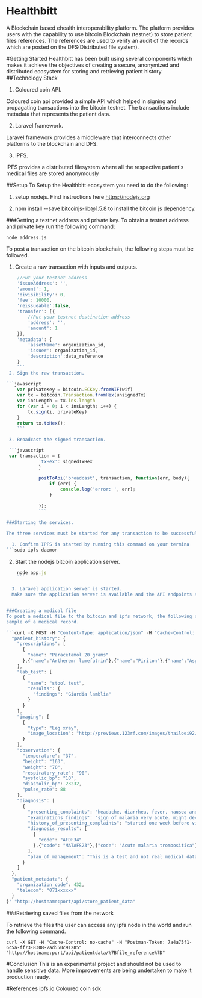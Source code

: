 # Healthbitt
A Blockchain based ehealth interoperability platform. The platform provides users with the capability to use bitcoin Blockchain (testnet) 
to store patient files references. The references are used to verify an audit of the records which are posted on the DFS(Distributed file system).

#Getting Started
Healthbitt has been built using several components which makes it achieve the objectives of creating a secure, anonymized and distributed ecosystem
for storing and retrieving patient history.
##Technology Stack
1. Coloured coin API.
 
Coloured coin api provided a simple API which helped in signing and propagating transactions into the bitcoin testnet. The transactions
include metadata that represents the patient data.

2. Laravel framework.

Laravel framework provides a middleware that interconnects other platforms to the blockchain and DFS.

3.  IPFS.

 IPFS provides a distributed filesystem where all the respective patient's medical files are stored anonymously

##Setup
 To Setup the Healthbitt ecosystem you need to do the following:
 
 1. setup nodejs. Find instructions here https://nodejs.org

 2. npm install --save bitcoinjs-lib@1.5.8 to install the bitcoin js dependency.


###Getting a testnet address and private key.
To obtain a testnet address and private key run the following command:

```
node address.js
 ```

To post a transaction on the bitcoin blockchain, the following steps must be followed.
 
 1. Create a raw transaction with inputs and outputs.

```javascript {
    //Put your testnet address
    'issueAddress': '',
    'amount': 1,
    'divisibility': 0,
    'fee': 10000,
    'reissueable':false,
    'transfer': [{
        //Put your testnet destination address
    	'address': '',
    	'amount': 1
    }],
    'metadata': {
        'assetName': organization_id,
        'issuer': organization_id,
        'description':data_reference 
    }
    ```
 2. Sign the raw transaction.

```javascript
    var privateKey = bitcoin.ECKey.fromWIF(wif)
    var tx = bitcoin.Transaction.fromHex(unsignedTx)
    var insLength = tx.ins.length
    for (var i = 0; i < insLength; i++) {
        tx.sign(i, privateKey)
    }
    return tx.toHex();
    ```

 3. Broadcast the signed transaction.

 ```javascript
 var transaction = {
		    'txHex': signedTxHex
			}

			postToApi('broadcast', transaction, function(err, body){
			    if (err) {
			        console.log('error: ', err);
			    }
			
			});
            ```

###Starting the services.

The three services must be started for any transaction to be successful

  1. Confirm IPFS is started by running this command on your termina
```sudo ipfs daemon
```
  
  2. Start the nodejs bitcoin application server.
```javascript 
    node app.js
    ```

  3. Laravel application server is started.
  Make sure the application server is available and the API endpoints are reachable.


###Creating a medical file
To post a medical file to the bitcoin and ipfs network, the following calls need to be made to the API with respective data. The data used here is just a 
sample of a medical record.

```curl -X POST -H "Content-Type: application/json" -H "Cache-Control: no-cache" -H "Postman-Token: 42ad15a5-e1c5-ecd1-1f8a-f4f9b027523e" -d '{
  "patient_history": {
    "prescriptions": [
      {
        "name": "Paracetamol 20 grams"
      },{"name":"Artheremr lumefatrin"},{"name":"Piriton"},{"name":"Asprin"}
    ],
    "lab_test": [
      {
        "name": "stool test",
        "results": {
          "findings": "Giardia lamblia"
        }
      }
    ],
    "imaging": [
      {
        "type": "Leg xray",
        "image_location": "http://previews.123rf.com/images/thailoei92/thailoei921504/thailoei92150400096/39098986-Detail-of-an-x-ray-of-child-leg-Stock-Photo.jpg"
      }
    ],
    "observation": {
      "temperature": "37",
      "height": "163",
      "weight": "70",
      "respiratory_rate": "90",
      "systolic_bp": "10",
      "diastolic_bp": 23232,
      "pulse_rate": 88
    },
    "diagnosis": [
      {
        "presenting_complaints": "headache, diarrhea, fever, nausea and morning sleepiness",
        "examinations_findings": "sign of malaria very acute. might develop high fever and needs to be dewormed",
        "history_of_presenting_complaints": "started one week before visit to tanzania",
        "diagnosis_results": [
          {
            "code": "AFDF34"
          },{"code": "MATAFS23"},{"code": "Acute malaria trombositica"}
        ],
        "plan_of_management": "This is a test and not real medical data"
      }
    ]
  },
  "patient_metadata": {
    "organization_code": 432,
    "telecom": "071xxxxxx"
  }
}' "http://hostname:port/api/store_patient_data"
```

###Retrieving saved files from the network

To retrieve the files the user can access any ipfs node in the world and run the following command.

```
curl -X GET -H "Cache-Control: no-cache" -H "Postman-Token: 7a4a75f1-6c5a-ff73-8308-2ad550c91285" "http://hostname:port/api/patientdata/%7Bfile_reference%7D"

```

#Conclusion
This is an experimental project and should not be used to handle sensitive data. More improvements are being undertaken to make it production ready.

#References
ipfs.io
Coloured coin sdk